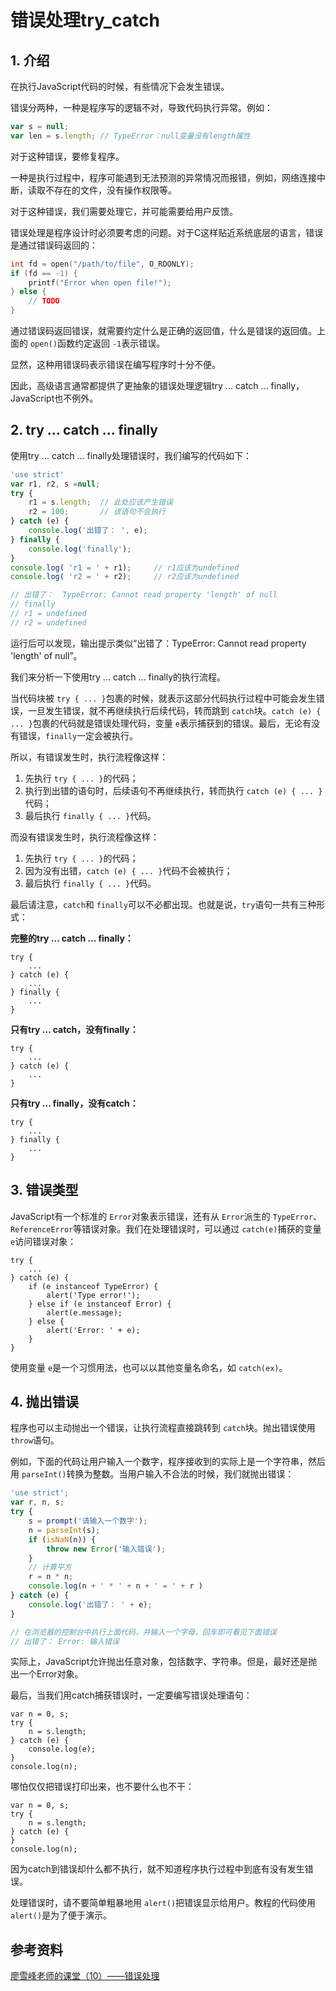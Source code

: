 # 错误处理try_catch

## 1. 介绍

在执行JavaScript代码的时候，有些情况下会发生错误。

错误分两种，一种是程序写的逻辑不对，导致代码执行异常。例如：

```javascript
var s = null;
var len = s.length; // TypeError：null变量没有length属性
```

对于这种错误，要修复程序。

一种是执行过程中，程序可能遇到无法预测的异常情况而报错，例如，网络连接中断，读取不存在的文件，没有操作权限等。

对于这种错误，我们需要处理它，并可能需要给用户反馈。

错误处理是程序设计时必须要考虑的问题。对于C这样贴近系统底层的语言，错误是通过错误码返回的：

```c
int fd = open("/path/to/file", O_RDONLY);
if (fd == -1) {
    printf("Error when open file!");
} else {
    // TODO
}
```

通过错误码返回错误，就需要约定什么是正确的返回值，什么是错误的返回值。上面的 `open()`函数约定返回 `-1`表示错误。

显然，这种用错误码表示错误在编写程序时十分不便。

因此，高级语言通常都提供了更抽象的错误处理逻辑try ... catch ... finally，JavaScript也不例外。

## 2. try ... catch ... finally

使用try ... catch ... finally处理错误时，我们编写的代码如下：

```javascript
'use strict'
var r1, r2, s =null;
try {
    r1 = s.length; 	// 此处应该产生错误
    r2 = 100;		// 该语句不会执行
} catch (e) {
    console.log('出错了： ', e);
} finally {
    console.log('finally');
}
console.log( 'r1 = ' + r1);		// r1应该为undefined
console.log( 'r2 = ' + r2);		// r2应该为undefined

// 出错了：  TypeError: Cannot read property 'length' of null
// finally
// r1 = undefined
// r2 = undefined
```

运行后可以发现，输出提示类似“出错了：TypeError: Cannot read property 'length' of null”。

我们来分析一下使用try ... catch ... finally的执行流程。

当代码块被 `try { ... }`包裹的时候，就表示这部分代码执行过程中可能会发生错误，一旦发生错误，就不再继续执行后续代码，转而跳到 `catch`块。`catch (e) { ... }`包裹的代码就是错误处理代码，变量 `e`表示捕获到的错误。最后，无论有没有错误，`finally`一定会被执行。

所以，有错误发生时，执行流程像这样：

1. 先执行 `try { ... }`的代码；
2. 执行到出错的语句时，后续语句不再继续执行，转而执行 `catch (e) { ... }`代码；
3. 最后执行 `finally { ... }`代码。

而没有错误发生时，执行流程像这样：

1. 先执行 `try { ... }`的代码；
2. 因为没有出错，`catch (e) { ... }`代码不会被执行；
3. 最后执行 `finally { ... }`代码。

最后请注意，`catch`和 `finally`可以不必都出现。也就是说，`try`语句一共有三种形式：

**完整的try ... catch ... finally：**

```
try {
    ...
} catch (e) {
    ...
} finally {
    ...
}
```

**只有try ... catch，没有finally：**

```
try {
    ...
} catch (e) {
    ...
}
```

 **只有try ... finally，没有catch：**

```
try {
    ...
} finally {
    ...
}
```



## 3. 错误类型

JavaScript有一个标准的 `Error`对象表示错误，还有从 `Error`派生的 `TypeError`、`ReferenceError`等错误对象。我们在处理错误时，可以通过 `catch(e)`捕获的变量 `e`访问错误对象：

```
try {
    ...
} catch (e) {
    if (e instanceof TypeError) {
        alert('Type error!');
    } else if (e instanceof Error) {
        alert(e.message);
    } else {
        alert('Error: ' + e);
    }
}
```

使用变量 `e`是一个习惯用法，也可以以其他变量名命名，如 `catch(ex)`。

## 4. 抛出错误

程序也可以主动抛出一个错误，让执行流程直接跳转到 `catch`块。抛出错误使用 `throw`语句。

例如，下面的代码让用户输入一个数字，程序接收到的实际上是一个字符串，然后用 `parseInt()`转换为整数。当用户输入不合法的时候，我们就抛出错误：

```javascript
'use strict';
var r, n, s;
try {
    s = prompt('请输入一个数字');
    n = parseInt(s);
    if (isNaN(n)) {
        throw new Error('输入错误');
    }
    // 计算平方
    r = n * n;
    console.log(n + ' * ' + n + ' = ' + r )
} catch (e) {
    console.log('出错了： ' + e);
}

// 在浏览器的控制台中执行上面代码，并输入一个字母，回车即可看见下面错误
// 出错了： Error: 输入错误
```

实际上，JavaScript允许抛出任意对象，包括数字、字符串。但是，最好还是抛出一个Error对象。

最后，当我们用catch捕获错误时，一定要编写错误处理语句：

```
var n = 0, s;
try {
    n = s.length;
} catch (e) {
    console.log(e);
}
console.log(n);
```

哪怕仅仅把错误打印出来，也不要什么也不干：

```
var n = 0, s;
try {
    n = s.length;
} catch (e) {
}
console.log(n);
```

因为catch到错误却什么都不执行，就不知道程序执行过程中到底有没有发生错误。

处理错误时，请不要简单粗暴地用 `alert()`把错误显示给用户。教程的代码使用 `alert()`是为了便于演示。



## 参考资料

[廖雪峰老师的课堂（10）——错误处理](https://mp.weixin.qq.com/s/oJJNxgG95uoCOwkdv1k6ww)


